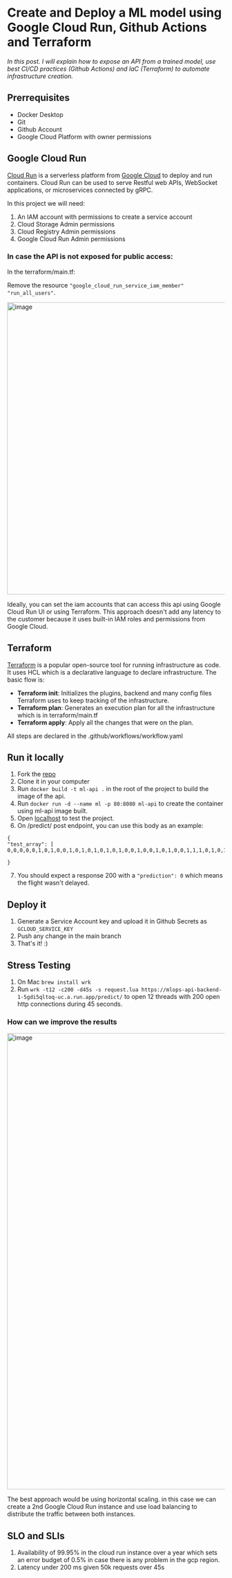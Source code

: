 # Create and Deploy a ML model using Google Cloud Run, Github Actions and Terraform


*In this post. I will explain how to expose an API from a trained model, use best CI/CD practices (Github Actions) and IaC (Terraform) to automate infrastructure creation.*


## Prerrequisites

- Docker Desktop 
- Git 
- Github Account
- Google Cloud Platform with owner permissions 


##  Google Cloud Run

[Cloud Run](https://cloud.google.com/run) is a serverless platform from [Google Cloud](https://cloud.google.com/) to deploy and run containers. Cloud Run can be used to serve Restful web APIs, WebSocket applications, or microservices connected by gRPC. 

In this project we will need:

 1. An IAM account with permissions to create a service account
 2. Cloud Storage Admin permissions
 3. Cloud Registry Admin permissions
 4. Google Cloud Run Admin permissions

### In case the API is not exposed for public access:

In the terraform/main.tf:

Remove the resource `"google_cloud_run_service_iam_member"  "run_all_users"`.  

<img width="675" alt="image" src="https://user-images.githubusercontent.com/39871126/195152688-dae361cd-a87f-4757-beb9-2899c3a32db9.png">


Ideally, you can set the iam accounts that can access this api using Google Cloud Run UI or using Terraform. This approach doesn't add any latency to the
customer because it uses built-in IAM roles and permissions from Google Cloud.


## Terraform 

[Terraform](https://www.terraform.io/) is a popular open-source tool for running infrastructure as code. It uses HCL which is a declarative language to declare infrastructure.
The basic flow is:

- **Terraform init**: Initializes the plugins, backend and many config files Terraform uses to keep tracking of the infrastructure.
- **Terraform plan**: Generates an execution plan for all the infrastructure which is in terraform/main.tf
- **Terraform apply**: Apply all the changes that were on the plan.

All steps are declared in the .github/workflows/workflow.yaml



## Run it locally

 1. Fork the [repo](https://github.com/AlvaroRaul7/fastapi-MlOps/)
 2. Clone it in your computer
 3. Run `docker build -t ml-api .` in the root of the project to build the image of the api.
 4. Run  ` docker run -d --name ml -p 80:8080 ml-api ` to create the container using ml-api image built.
 5. Open [localhost](http://localhost/docs) to test the project.
 6. On /predict/ post endpoint, you can use this body as an example:
 
   ```  
  {
"test_array": [
0,0,0,0,0,1,0,1,0,0,1,0,1,0,1,0,1,0,1,0,0,1,0,0,1,0,1,0,0,1,1,1,0,1,0,1,0]

}
```
 7. You should expect a response 200 with a `"prediction": 0` which means the flight wasn't delayed.

## Deploy it

 1. Generate a Service Account key and upload it in Github Secrets as `GCLOUD_SERVICE_KEY`
 2. Push any change in the main branch
 3. That's it! :)

## Stress Testing

  1. On Mac `brew install wrk`
  2. Run `wrk -t12 -c200 -d45s -s request.lua https://mlops-api-backend-1-5gdi5qltoq-uc.a.run.app/predict/` to open 12 threads with 200 open http connections during 45 seconds.

### How can we improve the results

<img width="1054" alt="image" src="https://user-images.githubusercontent.com/39871126/195390648-94d3663d-7b7f-4abf-8e17-325e8ef9e0c3.png">



The best approach would be using horizontal scaling. in this case we can create a 2nd Google Cloud Run instance and use load balancing to distribute the traffic between both instances.

## SLO and SLIs

 1. Availability of 99.95% in the cloud run instance over a year which sets an error budget of 0.5% in case there is any problem in the gcp region.
 2. Latency under 200 ms given 50k requests over 45s 

 

 
